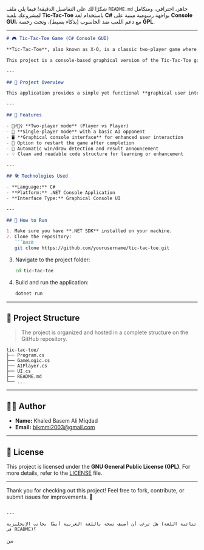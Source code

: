 شكرًا لك على التفاصيل الدقيقة!
فيما يلي ملف `README.md` جاهز، احترافي، ومتكامل لمشروعك بلعبة **Tic-Tac-Toe** باستخدام لغة **C#** بواجهة رسومية مبنية على **Console GUI**، مع دعم اللعب ضد الحاسوب (بذكاء بسيط)، وتحت رخصة **GPL**.

---

````markdown
# 🎮 Tic-Tac-Toe Game (C# Console GUI)

**Tic-Tac-Toe**, also known as X-O, is a classic two-player game where players take turns marking spaces in a 3×3 grid with their symbol (X or O). The player who places three of their marks in a horizontal, vertical, or diagonal row wins the game.

This project is a console-based graphical version of the Tic-Tac-Toe game developed in **C#**, offering a fun and interactive gameplay experience with both two-player mode and a simple AI for single-player mode.

---

## 📌 Project Overview

This application provides a simple yet functional **graphical user interface (GUI)** within the console environment, allowing users to enjoy a visually structured version of Tic-Tac-Toe. The player can choose to play against another human or challenge the computer in a basic AI mode.

---

## 🧠 Features

- 🧍‍♂️🧍‍♀️ **Two-player mode** (Player vs Player)
- 🤖 **Single-player mode** with a basic AI opponent
- 🖥️ **Graphical console interface** for enhanced user interaction
- 🔁 Option to restart the game after completion
- 🎯 Automatic win/draw detection and result announcement
- 💡 Clean and readable code structure for learning or enhancement

---

## 🛠️ Technologies Used

- **Language:** C#
- **Platform:** .NET Console Application
- **Interface Type:** Graphical Console UI

---

## 🚀 How to Run

1. Make sure you have **.NET SDK** installed on your machine.
2. Clone the repository:
   ```bash
   git clone https://github.com/yourusername/tic-tac-toe.git
````

3. Navigate to the project folder:

   ```bash
   cd tic-tac-toe
   ```
4. Build and run the application:

   ```bash
   dotnet run
   ```

---

## 📂 Project Structure

> The project is organized and hosted in a complete structure on the GitHub repository.

```
tic-tac-toe/
├── Program.cs
├── GameLogic.cs
├── AIPlayer.cs
├── UI.cs
├── README.md
└── ...
```

---

## 👨‍💻 Author

* **Name:** Khaled Basem Ali Miqdad
* **Email:** [bikmmi2003@gmail.com](mailto:bikmmi2003@gmail.com)

---

## 📄 License

This project is licensed under the **GNU General Public License (GPL)**.
For more details, refer to the [LICENSE](./LICENSE) file.

---

Thank you for checking out this project!
Feel free to fork, contribute, or submit issues for improvements. 🙌

```

---

هل ترغب أن أضيف نسخة باللغة العربية أيضًا بجانب الإنجليزية (ثنائية اللغة في README)؟
```

ننن

